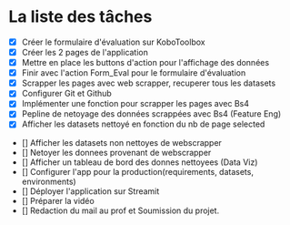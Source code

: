 # La liste des tâches

- [x] Créer le formulaire d'évaluation sur KoboToolbox
- [x] Créer les 2 pages de l'application
- [x] Mettre en place les buttons d'action pour l'affichage des données
- [x] Finir avec l'action Form_Eval pour le formulaire d'évaluation
- [x] Scrapper les pages avec web scrapper, recuperer tous les datasets
- [x] Configurer Git et Github
- [x] Implémenter une fonction pour scrapper les pages avec Bs4
- [x] Pepline de netoyage des données scrappées avec Bs4 (Feature Eng)
- [x] Afficher les datasets nettoyé en fonction du nb de page selected
- [] Afficher les datasets non nettoyes de webscrapper
- [] Netoyer les donnees provenant de webscrapper
- [] Afficher un tableau de bord des donnes nettoyees (Data Viz)
- [] Configurer l'app pour la production(requirements, datasets, environments)
- [] Déployer l'application sur Streamit
- [] Préparer la vidéo
- [] Redaction du mail au prof et Soumission du projet.
